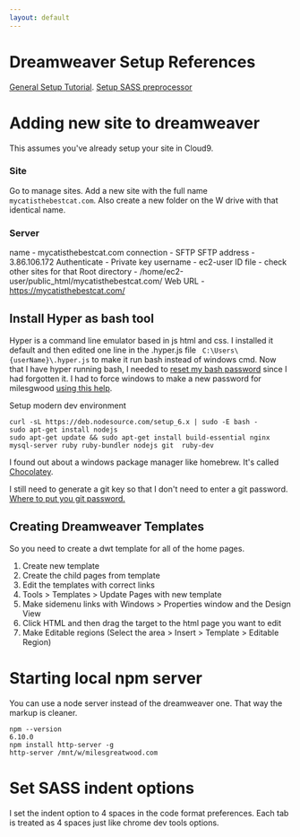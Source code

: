 ```yaml
---
layout: default
---
```


# Dreamweaver Setup References

[General Setup Tutorial](https://char.gd/blog/2017/how-to-set-up-the-perfect-modern-dev-environment-on-windows).
[Setup SASS preprocessor](https://helpx.adobe.com/dreamweaver/using/css-preprocessors.html)

# Adding new site to dreamweaver

This assumes you've already setup your site in Cloud9.

### Site

Go to manage sites. Add a new site with the full name `mycatisthebestcat.com`. Also create a new folder on the W drive with that identical name.

### Server

name - mycatisthebestcat.com
connection  - SFTP
SFTP address - 3.86.106.172
Authenticate - Private key
username - ec2-user
ID file - check other sites for that
Root directory - /home/ec2-user/public_html/mycatisthebestcat.com/
Web URL - https://mycatisthebestcat.com/

## Install Hyper as bash tool

Hyper is a command line emulator based in js html and css. I installed it default and then edited one line in the .hyper.js file ` C:\Users\{userName}\.hyper.js` to make it run bash instead of windows cmd. Now that I have hyper running bash, I needed to [reset my bash password](https://askubuntu.com/questions/772050/reset-the-password-in-linux-bash-in-windows) since I had forgotten it. I had to force windows to make a new password for milesgwood [using this help](https://docs.microsoft.com/en-us/windows/wsl/user-support).

Setup modern dev environment
```
curl -sL https://deb.nodesource.com/setup_6.x | sudo -E bash -
sudo apt-get install nodejs
sudo apt-get update && sudo apt-get install build-essential nginx mysql-server ruby ruby-bundler nodejs git  ruby-dev
```

I found out about a windows package manager like homebrew. It's called [Chocolatey](https://chocolatey.org/).

I still need to generate a git key so that I don't need to enter a git password. [Where to put you git password.](https://github.com/settings/keys)


## Creating Dreamweaver Templates

So you need to create a dwt template for all of the home pages.
1. Create new template
2. Create the child pages from template
3. Edit the templates with correct links
4. Tools > Templates > Update Pages with new template
5. Make sidemenu links with Windows > Properties window and the Design View
6. Click HTML and then drag the target to the html page you want to edit
7. Make Editable regions (Select the area > Insert > Template > Editable Region)

# Starting local npm server

You can use a node server instead of the dreamweaver one. That way the markup is cleaner.
```
npm --version
6.10.0
npm install http-server -g
http-server /mnt/w/milesgreatwood.com
```

# Set SASS indent options

I set the indent option to 4 spaces in the code format preferences. Each tab is treated as 4 spaces just like chrome dev tools options.

